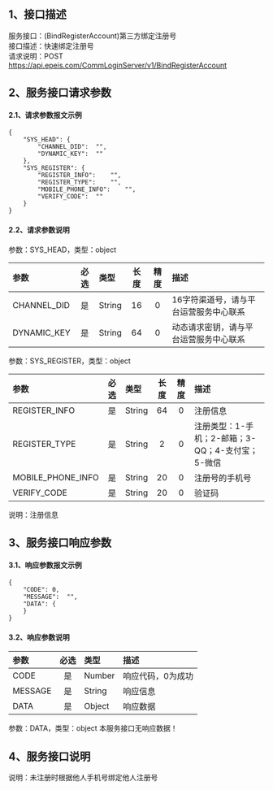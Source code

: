 ## 1、接口描述  
服务接口：(BindRegisterAccount)第三方绑定注册号  
接口描述：快速绑定注册号  
请求说明：POST https://api.epeis.com/CommLoginServer/v1/BindRegisterAccount  
  
## 2、服务接口请求参数  
#### 2.1、请求参数报文示例  
~~~  
{
	"SYS_HEAD":	{
		"CHANNEL_DID":	"",
		"DYNAMIC_KEY":	""
	},
	"SYS_REGISTER":	{
		"REGISTER_INFO":	"",
		"REGISTER_TYPE":	"",
		"MOBILE_PHONE_INFO":	"",
		"VERIFY_CODE":	""
	}
}  
~~~  
#### 2.2、请求参数说明  
参数：SYS_HEAD，类型：object  
  
| 参数 | 必选 | 类型 | 长度 | 精度 | 描述 |  
| :----------------- | :----: | :-------- | :----: | :----: | :---------------- |  
| CHANNEL_DID | 是 | String | 16 | 0 | 16字符渠道号，请与平台运营服务中心联系 |  
| DYNAMIC_KEY | 是 | String | 64 | 0 | 动态请求密钥，请与平台运营服务中心联系 |  
  
参数：SYS_REGISTER，类型：object  
  
| 参数              | 必选 | 类型     | 长度 | 精度 | 描述             |  
| :----------------- | :----: | :-------- | :----: | :----: | :---------------- |  
| REGISTER_INFO |  是  | String   | 64 | 0 | 注册信息 |  
| REGISTER_TYPE |  是  | String   | 2 | 0 | 注册类型：1-手机；2-邮箱；3-QQ；4-支付宝；5-微信 |  
| MOBILE_PHONE_INFO |  是  | String   | 20 | 0 | 注册号的手机号 |  
| VERIFY_CODE |  是  | String   | 20 | 0 | 验证码 |  
  
说明：注册信息  
  
## 3、服务接口响应参数  
#### 3.1、响应参数报文示例  
~~~  
{
	"CODE":	0,
	"MESSAGE":	"",
	"DATA":	{
	}
}  
~~~  
#### 3.2、响应参数说明  
  
| 参数              | 必选 | 类型     | 描述             |  
| :----------------- | :----: | :-------- | :---------------- |  
| CODE | 是 | Number | 响应代码，0为成功 |  
| MESSAGE | 是 | String | 响应信息 |  
| DATA | 是 | Object | 响应数据 |  
  
参数：DATA，类型：object 本服务接口无响应数据！  
## 4、服务接口说明  
说明：未注册时根据他人手机号绑定他人注册号  

